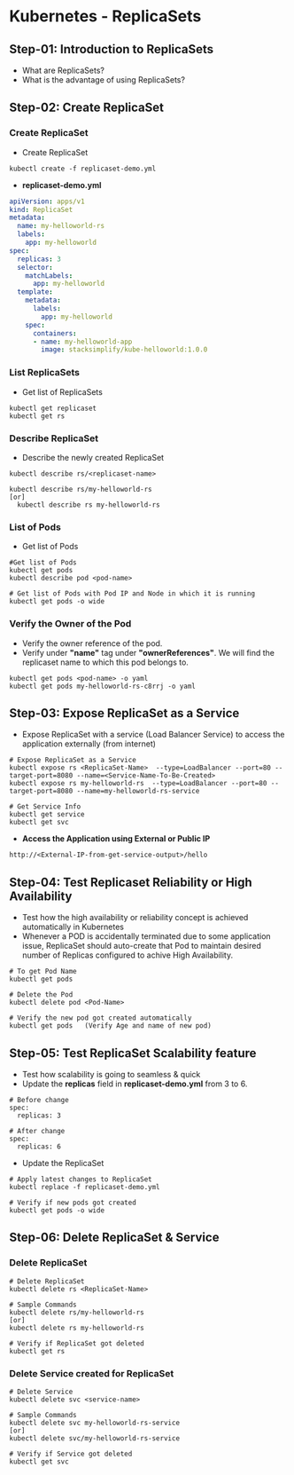 # Kubernetes - ReplicaSets

## Step-01: Introduction to ReplicaSets
- What are ReplicaSets?
- What is the advantage of using ReplicaSets?

## Step-02: Create ReplicaSet

### Create ReplicaSet
- Create ReplicaSet
```
kubectl create -f replicaset-demo.yml
```
- **replicaset-demo.yml**
```yml
apiVersion: apps/v1
kind: ReplicaSet
metadata:
  name: my-helloworld-rs
  labels:
    app: my-helloworld
spec:
  replicas: 3
  selector:
    matchLabels:
      app: my-helloworld
  template:
    metadata:
      labels:
        app: my-helloworld
    spec:
      containers:
      - name: my-helloworld-app
        image: stacksimplify/kube-helloworld:1.0.0
```

### List ReplicaSets
- Get list of ReplicaSets
```
kubectl get replicaset
kubectl get rs
```

### Describe ReplicaSet
- Describe the newly created ReplicaSet
```
kubectl describe rs/<replicaset-name>

kubectl describe rs/my-helloworld-rs
[or]
  kubectl describe rs my-helloworld-rs
```

### List of Pods
- Get list of Pods
```
#Get list of Pods
kubectl get pods
kubectl describe pod <pod-name>

# Get list of Pods with Pod IP and Node in which it is running
kubectl get pods -o wide
```

### Verify the Owner of the Pod
- Verify the owner reference of the pod.
- Verify under **"name"** tag under **"ownerReferences"**. We will find the replicaset name to which this pod belongs to. 
```
kubectl get pods <pod-name> -o yaml
kubectl get pods my-helloworld-rs-c8rrj -o yaml 
```

## Step-03: Expose ReplicaSet as a Service
- Expose ReplicaSet with a service (Load Balancer Service) to access the application externally (from internet)
```
# Expose ReplicaSet as a Service
kubectl expose rs <ReplicaSet-Name>  --type=LoadBalancer --port=80 --target-port=8080 --name=<Service-Name-To-Be-Created>
kubectl expose rs my-helloworld-rs  --type=LoadBalancer --port=80 --target-port=8080 --name=my-helloworld-rs-service

# Get Service Info
kubectl get service
kubectl get svc

```
- **Access the Application using External or Public IP**
```
http://<External-IP-from-get-service-output>/hello
```

## Step-04: Test Replicaset Reliability or High Availability 
- Test how the high availability or reliability concept is achieved automatically in Kubernetes
- Whenever a POD is accidentally terminated due to some application issue, ReplicaSet should auto-create that Pod to maintain desired number of Replicas configured to achive High Availability.
```
# To get Pod Name
kubectl get pods

# Delete the Pod
kubectl delete pod <Pod-Name>

# Verify the new pod got created automatically
kubectl get pods   (Verify Age and name of new pod)
``` 

## Step-05: Test ReplicaSet Scalability feature 
- Test how scalability is going to seamless & quick
- Update the **replicas** field in **replicaset-demo.yml** from 3 to 6.
```
# Before change
spec:
  replicas: 3

# After change
spec:
  replicas: 6
```
- Update the ReplicaSet
```
# Apply latest changes to ReplicaSet
kubectl replace -f replicaset-demo.yml

# Verify if new pods got created
kubectl get pods -o wide
```

## Step-06: Delete ReplicaSet & Service
### Delete ReplicaSet
```
# Delete ReplicaSet
kubectl delete rs <ReplicaSet-Name>

# Sample Commands
kubectl delete rs/my-helloworld-rs
[or]
kubectl delete rs my-helloworld-rs

# Verify if ReplicaSet got deleted
kubectl get rs
```

### Delete Service created for ReplicaSet
```
# Delete Service
kubectl delete svc <service-name>

# Sample Commands
kubectl delete svc my-helloworld-rs-service
[or]
kubectl delete svc/my-helloworld-rs-service

# Verify if Service got deleted
kubectl get svc
```
